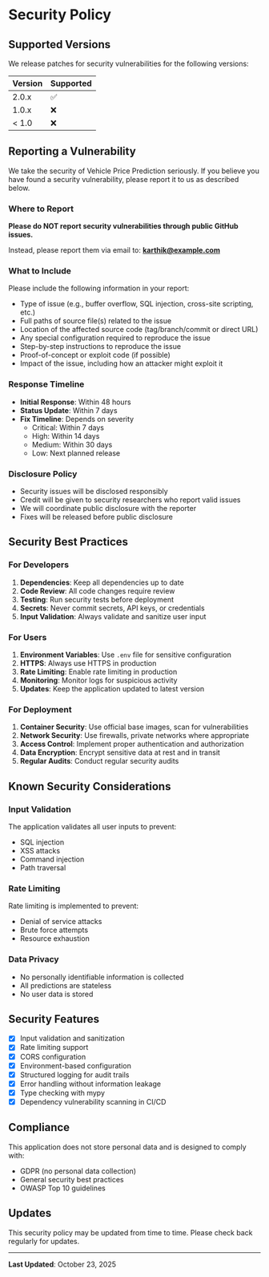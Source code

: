 # Security Policy

## Supported Versions

We release patches for security vulnerabilities for the following versions:

| Version | Supported          |
| ------- | ------------------ |
| 2.0.x   | :white_check_mark: |
| 1.0.x   | :x:                |
| < 1.0   | :x:                |

## Reporting a Vulnerability

We take the security of Vehicle Price Prediction seriously. If you believe you have found a security vulnerability, please report it to us as described below.

### Where to Report

**Please do NOT report security vulnerabilities through public GitHub issues.**

Instead, please report them via email to: **karthik@example.com**

### What to Include

Please include the following information in your report:

- Type of issue (e.g., buffer overflow, SQL injection, cross-site scripting, etc.)
- Full paths of source file(s) related to the issue
- Location of the affected source code (tag/branch/commit or direct URL)
- Any special configuration required to reproduce the issue
- Step-by-step instructions to reproduce the issue
- Proof-of-concept or exploit code (if possible)
- Impact of the issue, including how an attacker might exploit it

### Response Timeline

- **Initial Response**: Within 48 hours
- **Status Update**: Within 7 days
- **Fix Timeline**: Depends on severity
  - Critical: Within 7 days
  - High: Within 14 days
  - Medium: Within 30 days
  - Low: Next planned release

### Disclosure Policy

- Security issues will be disclosed responsibly
- Credit will be given to security researchers who report valid issues
- We will coordinate public disclosure with the reporter
- Fixes will be released before public disclosure

## Security Best Practices

### For Developers

1. **Dependencies**: Keep all dependencies up to date
2. **Code Review**: All code changes require review
3. **Testing**: Run security tests before deployment
4. **Secrets**: Never commit secrets, API keys, or credentials
5. **Input Validation**: Always validate and sanitize user input

### For Users

1. **Environment Variables**: Use `.env` file for sensitive configuration
2. **HTTPS**: Always use HTTPS in production
3. **Rate Limiting**: Enable rate limiting in production
4. **Monitoring**: Monitor logs for suspicious activity
5. **Updates**: Keep the application updated to latest version

### For Deployment

1. **Container Security**: Use official base images, scan for vulnerabilities
2. **Network Security**: Use firewalls, private networks where appropriate
3. **Access Control**: Implement proper authentication and authorization
4. **Data Encryption**: Encrypt sensitive data at rest and in transit
5. **Regular Audits**: Conduct regular security audits

## Known Security Considerations

### Input Validation

The application validates all user inputs to prevent:
- SQL injection
- XSS attacks
- Command injection
- Path traversal

### Rate Limiting

Rate limiting is implemented to prevent:
- Denial of service attacks
- Brute force attempts
- Resource exhaustion

### Data Privacy

- No personally identifiable information is collected
- All predictions are stateless
- No user data is stored

## Security Features

- [x] Input validation and sanitization
- [x] Rate limiting support
- [x] CORS configuration
- [x] Environment-based configuration
- [x] Structured logging for audit trails
- [x] Error handling without information leakage
- [x] Type checking with mypy
- [x] Dependency vulnerability scanning in CI/CD

## Compliance

This application does not store personal data and is designed to comply with:
- GDPR (no personal data collection)
- General security best practices
- OWASP Top 10 guidelines

## Updates

This security policy may be updated from time to time. Please check back regularly for updates.

---

**Last Updated**: October 23, 2025
